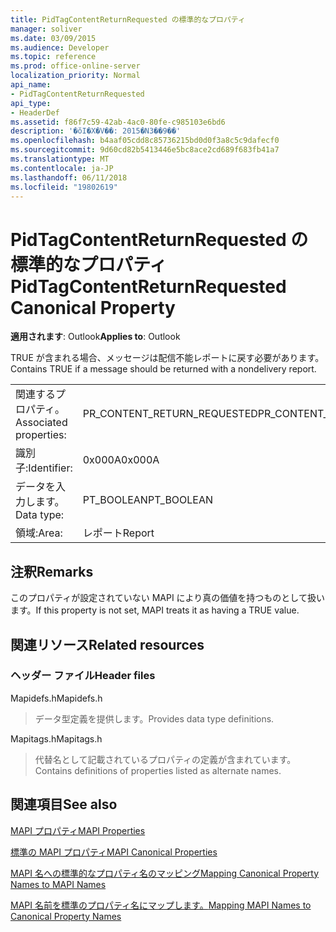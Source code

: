 ```yaml
---
title: PidTagContentReturnRequested の標準的なプロパティ
manager: soliver
ms.date: 03/09/2015
ms.audience: Developer
ms.topic: reference
ms.prod: office-online-server
localization_priority: Normal
api_name:
- PidTagContentReturnRequested
api_type:
- HeaderDef
ms.assetid: f86f7c59-42ab-4ac0-80fe-c985103e6bd6
description: '�ŏI�X�V��: 2015�N3��9��'
ms.openlocfilehash: b4aaf05cdd8c85736215bd0d0f3a8c5c9dafecf0
ms.sourcegitcommit: 9d60cd82b5413446e5bc8ace2cd689f683fb41a7
ms.translationtype: MT
ms.contentlocale: ja-JP
ms.lasthandoff: 06/11/2018
ms.locfileid: "19802619"
---
```

# <a name="pidtagcontentreturnrequested-canonical-property"></a><span data-ttu-id="b45a7-103">PidTagContentReturnRequested の標準的なプロパティ</span><span class="sxs-lookup"><span data-stu-id="b45a7-103">PidTagContentReturnRequested Canonical Property</span></span>

  
  
<span data-ttu-id="b45a7-104">**適用されます**: Outlook</span><span class="sxs-lookup"><span data-stu-id="b45a7-104">**Applies to**: Outlook</span></span> 
  
<span data-ttu-id="b45a7-105">TRUE が含まれる場合、メッセージは配信不能レポートに戻す必要があります。</span><span class="sxs-lookup"><span data-stu-id="b45a7-105">Contains TRUE if a message should be returned with a nondelivery report.</span></span> 
  
|||
|:-----|:-----|
|<span data-ttu-id="b45a7-106">関連するプロパティ。</span><span class="sxs-lookup"><span data-stu-id="b45a7-106">Associated properties:</span></span>  <br/> |<span data-ttu-id="b45a7-107">PR_CONTENT_RETURN_REQUESTED</span><span class="sxs-lookup"><span data-stu-id="b45a7-107">PR_CONTENT_RETURN_REQUESTED</span></span>  <br/> |
|<span data-ttu-id="b45a7-108">識別子:</span><span class="sxs-lookup"><span data-stu-id="b45a7-108">Identifier:</span></span>  <br/> |<span data-ttu-id="b45a7-109">0x000A</span><span class="sxs-lookup"><span data-stu-id="b45a7-109">0x000A</span></span>  <br/> |
|<span data-ttu-id="b45a7-110">データを入力します。</span><span class="sxs-lookup"><span data-stu-id="b45a7-110">Data type:</span></span>  <br/> |<span data-ttu-id="b45a7-111">PT_BOOLEAN</span><span class="sxs-lookup"><span data-stu-id="b45a7-111">PT_BOOLEAN</span></span>  <br/> |
|<span data-ttu-id="b45a7-112">領域:</span><span class="sxs-lookup"><span data-stu-id="b45a7-112">Area:</span></span>  <br/> |<span data-ttu-id="b45a7-113">レポート</span><span class="sxs-lookup"><span data-stu-id="b45a7-113">Report</span></span>  <br/> |
   
## <a name="remarks"></a><span data-ttu-id="b45a7-114">注釈</span><span class="sxs-lookup"><span data-stu-id="b45a7-114">Remarks</span></span>

<span data-ttu-id="b45a7-115">このプロパティが設定されていない MAPI により真の価値を持つものとして扱います。</span><span class="sxs-lookup"><span data-stu-id="b45a7-115">If this property is not set, MAPI treats it as having a TRUE value.</span></span> 
  
## <a name="related-resources"></a><span data-ttu-id="b45a7-116">関連リソース</span><span class="sxs-lookup"><span data-stu-id="b45a7-116">Related resources</span></span>

### <a name="header-files"></a><span data-ttu-id="b45a7-117">ヘッダー ファイル</span><span class="sxs-lookup"><span data-stu-id="b45a7-117">Header files</span></span>

<span data-ttu-id="b45a7-118">Mapidefs.h</span><span class="sxs-lookup"><span data-stu-id="b45a7-118">Mapidefs.h</span></span>
  
> <span data-ttu-id="b45a7-119">データ型定義を提供します。</span><span class="sxs-lookup"><span data-stu-id="b45a7-119">Provides data type definitions.</span></span>
    
<span data-ttu-id="b45a7-120">Mapitags.h</span><span class="sxs-lookup"><span data-stu-id="b45a7-120">Mapitags.h</span></span>
  
> <span data-ttu-id="b45a7-121">代替名として記載されているプロパティの定義が含まれています。</span><span class="sxs-lookup"><span data-stu-id="b45a7-121">Contains definitions of properties listed as alternate names.</span></span>
    
## <a name="see-also"></a><span data-ttu-id="b45a7-122">関連項目</span><span class="sxs-lookup"><span data-stu-id="b45a7-122">See also</span></span>



[<span data-ttu-id="b45a7-123">MAPI プロパティ</span><span class="sxs-lookup"><span data-stu-id="b45a7-123">MAPI Properties</span></span>](mapi-properties.md)
  
[<span data-ttu-id="b45a7-124">標準の MAPI プロパティ</span><span class="sxs-lookup"><span data-stu-id="b45a7-124">MAPI Canonical Properties</span></span>](mapi-canonical-properties.md)
  
[<span data-ttu-id="b45a7-125">MAPI 名への標準的なプロパティ名のマッピング</span><span class="sxs-lookup"><span data-stu-id="b45a7-125">Mapping Canonical Property Names to MAPI Names</span></span>](mapping-canonical-property-names-to-mapi-names.md)
  
[<span data-ttu-id="b45a7-126">MAPI 名前を標準のプロパティ名にマップします。</span><span class="sxs-lookup"><span data-stu-id="b45a7-126">Mapping MAPI Names to Canonical Property Names</span></span>](mapping-mapi-names-to-canonical-property-names.md)

